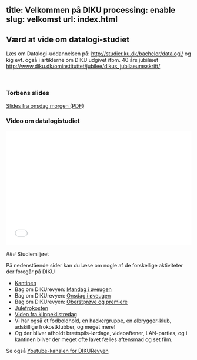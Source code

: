 title: Velkommen på DIKU
processing: enable
slug: velkomst
url: index.html
---

Værd at vide om datalogi-studiet
--------------------------------

Læs om Datalogi-uddannelsen på:
<http://studier.ku.dk/bachelor/datalogi/> og kig evt. også i
artiklerne om DIKU udgivet ifbm. 40 års jubilæet
<http://www.diku.dk/ominstituttet/jubilee/dikus_jubilaeumsskrift/>

<br />

### Torbens slides
<a href="Datalogi.pdf">Slides fra onsdag morgen (PDF)</a>

### Video om datalogistudiet

<div style="width: 504px; height: 309px; margin: 0 auto;">
<iframe style="width: 504px; height: 309px;" src="//www.youtube.com/embed/6P1p87eAtts" frameborder="0" allowfullscreen="true"></iframe>
</div>

<br />
### Studiemiljøet

På nedenstående sider kan du læse om nogle af de forskellige
aktiviteter der foregår på DIKU

 * [Kantinen](http://dikutal.dk/wiki/Wiki/kantinen)
 * Bag om DIKUrevyen: [Mandag i øveugen](http://dikutal.dk/artikler/bagom-dikurevyen-mandag-i-%C3%B8veugen)
 * Bag om DIKUrevyen: [Onsdag i øveugen](http://dikutal.dk/artikler/bagom-dikurevyen-onsdag-i-%C3%B8veugen)
 * Bag om DIKUrevyen: [Oberstprøve og premiere](http://dikutal.dk/artikler/bagom-dikurevyen-oberstpr%C3%B8ve-og-premiereaften)
 * [Julefrokosten](http://dikutal.dk/wiki/Wiki/julefrokost)
 * [Video fra klippeklistredag](https://www.youtube.com/watch?v=zaOIuqpR6z4)
 * Vi har også et fodboldhold, en [hackergruppe](http://pwnies.dk), en
   [ølbrygger-klub](http://dqbrew.dk/), adskillige frokostklubber, og meget mere!
 * Og der bliver afholdt brætspils-lørdage, videoaftener, LAN-parties,
   og i kantinen bliver der meget ofte lavet fælles aftensmad og set
   film.

Se også [Youtube-kanalen for DIKURevyen](https://www.youtube.com/user/DIKUrevy/videos)
